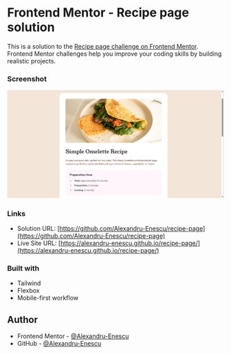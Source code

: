 # Frontend Mentor - Recipe page solution

This is a solution to the [Recipe page challenge on Frontend Mentor](https://www.frontendmentor.io/challenges/recipe-page-KiTsR8QQKm). Frontend Mentor challenges help you improve your coding skills by building realistic projects. 

### Screenshot

![](./screenshot.jpg)

### Links

- Solution URL: [https://github.com/Alexandru-Enescu/recipe-page](https://github.com/Alexandru-Enescu/recipe-page)
- Live Site URL: [https://alexandru-enescu.github.io/recipe-page/](https://alexandru-enescu.github.io/recipe-page/)

### Built with

- Tailwind
- Flexbox
- Mobile-first workflow

## Author

- Frontend Mentor - [@Alexandru-Enescu](https://www.frontendmentor.io/profile/Alexandru-Enescu)
- GitHub - [@Alexandru-Enescu](https://github.com/Alexandru-Enescu)
